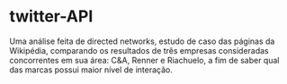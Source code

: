 # twitter-API

Uma análise feita de directed networks, estudo de caso das páginas da Wikipédia, comparando os resultados de três empresas consideradas concorrentes em sua área: C&A, Renner e Riachuelo, a fim de saber qual das marcas possui maior nível de interação.

